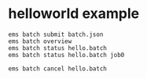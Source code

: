 # helloworld example

```
ems batch submit batch.json
ems batch overview
ems batch status hello.batch
ems batch status hello.batch job0
```

```
ems batch cancel hello.batch
```